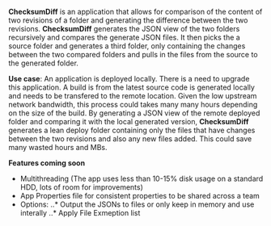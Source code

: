 **ChecksumDiff** is an application that allows for comparison of the content of two revisions of a folder and generating the difference between the two revisions.
**ChecksumDiff** generates the JSON view of the two folders recursively and compares the generate JSON files. It then picks the a source folder and generates a third folder, only containing the changes between the two compared folders and pulls in the files from the source to the generated folder.


**Use case**: An application is deployed locally. There is a need to upgrade this application. A build is from the latest source code is generated locally and needs to be transfered to the remote location. Given the low upstream network bandwidth, this process could takes many many hours depending on the size of the build. By generating a JSON view of the remote deployed folder and comparing it with the local generated version, **ChecksumDiff** generates a lean deploy folder containing only the files that have changes between the two revisions and also any new files added. This could save many wasted hours and MBs.

**Features coming soon**
- Multithreading (The app uses less than 10-15% disk usage on a standard HDD, lots of room for improvements)
- App Properties file for consistent properties to be shared across a team
- Options:
..* Output the JSONs to files or only keep in memory and use interally
..* Apply File Exmeption list

